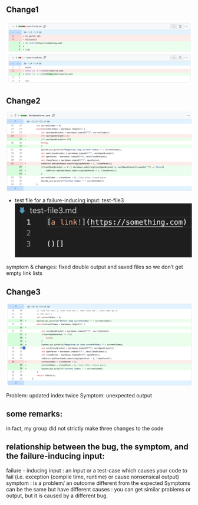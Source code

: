 ## Change1

![image](l2p1.png)


## Change2

![image](l2p2.png)

- test file for a failure-inducing input: 
test-file3
![image](l2p2_1.png)


symptom & changes: fixed double output and saved files so we don’t get empty link lists

## Change3

![image](l2p3.png)

Problem: updated index twice 
Symptom: unexpected output


## some remarks:
 in fact, my group did not strictly make three changes to the code 

## relationship between the bug, the symptom, and the failure-inducing input:

failure - inducing input : an input or a test-case which causes your code to fail (i.e. exception (compile time, runtime) or cause nonsensical output) 
symptom : is a problem/ an outcome different from the expected 
Symptoms can be the same but have different causes : you can get similar problems or output, but it is caused by a different bug. 
